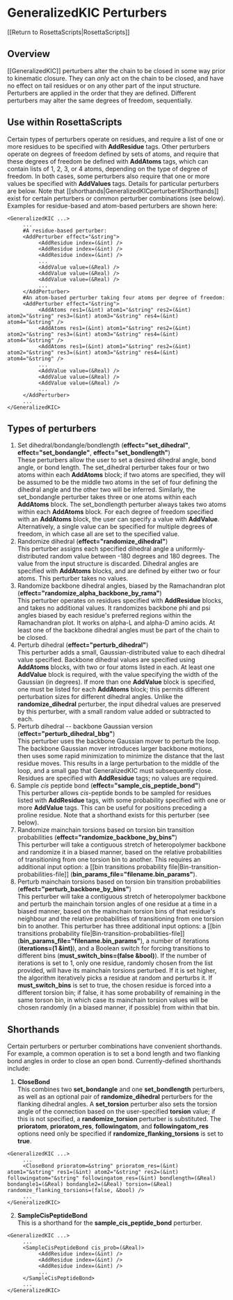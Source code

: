 # GeneralizedKIC Perturbers

[[Return to RosettaScripts|RosettaScripts]]

## Overview
[[GeneralizedKIC]] perturbers alter the chain to be closed in some way prior to kinematic closure.  They can _only_ act on the chain to be closed, and have no effect on tail residues or on any other part of the input structure.  Perturbers are applied in the order that they are defined.  Different perturbers may alter the same degrees of freedom, sequentially.

## Use within RosettaScripts

Certain types of perturbers operate on residues, and require a list of one or more residues to be specified with **AddResidue** tags.  Other perturbers operate on degrees of freedom defined by sets of atoms, and require that these degrees of freedom be defined with **AddAtoms** tags, which can contain lists of 1, 2, 3, or 4 atoms, depending on the type of degree of freedom.  In both cases, some perturbers also require that one or more values be specified with **AddValues** tags.  Details for particular perturbers are below.  Note that [[shorthands|GeneralizedKICperturber#Shorthands]] exist for certain perturbers or common perturber combinations (see below).  Examples for residue-based and atom-based perturbers are shown here:
```
<GeneralizedKIC ...>
     ...
     #A residue-based perturber:
     <AddPerturber effect="&string">
          <AddResidue index=(&int) />
          <AddResidue index=(&int) />
          <AddResidue index=(&int) />
          ...
          <AddValue value=(&Real) />
          <AddValue value=(&Real) />
          <AddValue value=(&Real) />
          ...
     </AddPerturber>
     #An atom-based perturber taking four atoms per degree of freedom:
     <AddPerturber effect="&string">
          <AddAtoms res1=(&int) atom1="&string" res2=(&int) atom2="&string" res3=(&int) atom3="&string" res4=(&int) atom4="&string" />
          <AddAtoms res1=(&int) atom1="&string" res2=(&int) atom2="&string" res3=(&int) atom3="&string" res4=(&int) atom4="&string" />
          <AddAtoms res1=(&int) atom1="&string" res2=(&int) atom2="&string" res3=(&int) atom3="&string" res4=(&int) atom4="&string" />
          ...
          <AddValue value=(&Real) />
          <AddValue value=(&Real) />
          <AddValue value=(&Real) />
          ...
     </AddPerturber>
     ...
</GeneralizedKIC>
```

## Types of perturbers
1. Set dihedral/bondangle/bondlength (**effect="set_dihedral"**, **effect="set_bondangle"**, **effect="set_bondlength"**)<br>These perturbers allow the user to set a desired dihedral angle, bond angle, or bond length.  The set_dihedral perturber takes four or two atoms within each **AddAtoms** block; if two atoms are specified, they will be assumed to be the middle two atoms in the set of four defining the dihedral angle and the other two will be inferred.  Similarly, the set_bondangle perturber takes three or one atoms within each **AddAtoms** block.  The set_bondlength perturber always takes two atoms within each **AddAtoms** block.  For each degree of freedom specified with an **AddAtoms** block, the user can specify a value with **AddValue**.  Alternatively, a single value can be specified for multiple degrees of freedom, in which case all are set to the specified value.
2.  Randomize dihedral (**effect="randomize_dihedral"**)<br>This perturber assigns each specified dihedral angle a uniformly-distributed random value between -180 degrees and 180 degrees.  The value from the input structure is discarded.  Dihedral angles are specified with **AddAtoms** blocks, and are defined by either two or four atoms.  This perturber takes no values.
3.  Randomize backbone dihedral angles, biased by the Ramachandran plot (**effect="randomize_alpha_backbone_by_rama"**)<br>This perturber operates on residues specified with **AddResidue** blocks, and takes no additional values.  It randomizes backbone phi and psi angles biased by each residue's preferred regions within the Ramachandran plot.  It works on alpha-L and alpha-D amino acids.  At least one of the backbone dihedral angles must be part of the chain to be closed.
4.  Perturb dihedral (**effect="perturb_dihedral"**)<br>This perturber adds a small, Gaussian-distributed value to each dihedral value specified.  Backbone dihedral values are specified using **AddAtoms** blocks, with two or four atoms listed in each.  At least one **AddValue** block is required, with the value specifying the width of the Gaussian (in degrees).  If more than one **AddValue** block is specified, one must be listed for each **AddAtoms** block; this permits different perturbation sizes for different dihedral angles.  Unlike the **randomize_dihedral** perturber, the input dihedral values are preserved by this perturber, with a small random value added or subtracted to each.
5.  Perturb dihedral -- backbone Gaussian version (**effect="perturb_dihedral_bbg"**)<br>This perturber uses the backbone Gaussian mover to perturb the loop.  The backbone Gaussian mover introduces larger backbone motions, then uses some rapid minimization to minimize the distance that the last residue moves.  This results in a large perturbation to the middle of the loop, and a small gap that GeneralizedKIC must subsequently close.  Residues are specified with **AddResidue** tags; no values are required.
6.  Sample _cis_ peptide bond (**effect="sample_cis_peptide_bond"**)<br>This perturber allows _cis_-peptide bonds to be sampled for residues listed with **AddResidue** tags, with some probability specified with one or more **AddValue** tags.  This can be useful for positions preceding a proline residue.  Note that a shorthand exists for this perturber (see below).
7.  Randomize mainchain torsions based on torsion bin transition probabilities (**effect="randomize_backbone_by_bins"**)<br>This perturber will take a contiguous stretch of heteropolymer backbone and randomize it in a biased manner, based on the relative probabilities of transitioning from one torsion bin to another.  This requires an additional input option: a [[bin transitions probability file|Bin-transition-probabilities-file]] (**bin_params_file="filename.bin_params"**).
8.  Perturb mainchain torsions based on torsion bin transition probabilities (**effect="perturb_backbone_by_bins"**)<br>This perturber will take a contiguous stretch of heteropolymer backbone and perturb the mainchain torsion angles of one residue at a time in a biased manner, based on the mainchain torsion bins of that residue's neighbour and the relative probabilities of transitioning from one torsion bin to another.  This perturber has three additional input options: a [[bin transitions probability file|Bin-transition-probabilities-file]] (**bin_params_file="filename.bin_params"**), a number of iterations (**iterations=(1 &int)**), and a Boolean switch for forcing transitions to different bins (**must_switch_bins=(false &bool)**).  If the number of iterations is set to 1, only one residue, randomly chosen from the list provided, will have its mainchain torsions perturbed.  If it is set higher, the algorithm iteratively picks a residue at random and perturbs it.  If **must_switch_bins** is set to true, the chosen residue is forced into a different torsion bin; if false, it has some probability of remaining in the same torson bin, in which case its mainchain torsion values will be chosen randomly (in a biased manner, if possible) from within that bin.

## Shorthands

Certain perturbers or perturber combinations have convenient shorthands.  For example, a common operation is to set a bond length and two flanking bond angles in order to close an open bond.  Currently-defined shorthands include:

1.  **CloseBond**<br>This combines two **set_bondangle** and one **set_bondlength** perturbers, as well as an optional pair of **randomize_dihedral** perturbers for the flanking dihedral angles.  A **set_torsion** perturber also sets the torsion angle of the connection based on the user-specified **torsion** value; if this is not specified, a **randomize_torsion** perturber is substituted.  The **prioratom**, **prioratom_res**, **followingatom**, and **followingatom_res** options need only be specified if **randomize_flanking_torsions** is set to **true**.
```
<GeneralizedKIC ...>
     ...
     <CloseBond prioratom=&string" prioratom_res=(&int) atom1="&string" res1=(&int) atom2="&string" res2=(&int) followingatom="&string" followingatom_res=(&int) bondlength=(&Real) bondangle1=(&Real) bondangle2=(&Real) torsion=(&Real) randomze_flanking_torsions=(false, &bool) />
     ...
</GeneralizedKIC>
```
2.  **SampleCisPeptideBond**<br>This is a shorthand for the **sample_cis_peptide_bond** perturber.
```
<GeneralizedKIC ...>
     ...
     <SampleCisPeptideBond cis_prob=(&Real)>
          <AddResidue index=(&int) />
          <AddResidue index=(&int) />
          <AddResidue index=(&int) />
          ...
     </SampleCisPeptideBond>
     ...
</GeneralizedKIC>
```